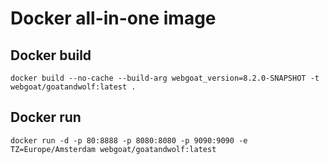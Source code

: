 # Docker all-in-one image

## Docker build

	docker build --no-cache --build-arg webgoat_version=8.2.0-SNAPSHOT -t webgoat/goatandwolf:latest .
	
## Docker run
	
	docker run -d -p 80:8888 -p 8080:8080 -p 9090:9090 -e TZ=Europe/Amsterdam webgoat/goatandwolf:latest